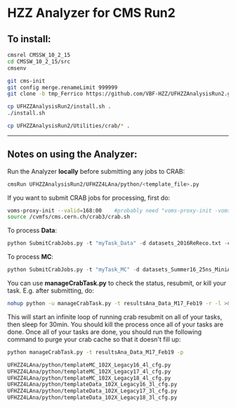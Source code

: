 # HZZ Analyzer for CMS Run2

## To install:

```bash
cmsrel CMSSW_10_2_15
cd CMSSW_10_2_15/src
cmsenv

git cms-init
git config merge.renameLimit 999999
git clone -b tmp_Ferrico https://github.com/VBF-HZZ/UFHZZAnalysisRun2.git

cp UFHZZAnalysisRun2/install.sh .
./install.sh

cp UFHZZAnalysisRun2/Utilities/crab/* .
```

---

## Notes on using the Analyzer:
Run the Analyzer **locally** before submitting any jobs to CRAB:
```bash
cmsRun UFHZZAnalysisRun2/UFHZZ4LAna/python/<template_file>.py
```

If you want to submit CRAB jobs for processing, first do:
```bash
voms-proxy-init --valid=168:00    #probably need "voms-proxy-init -voms cms -rfc"
source /cvmfs/cms.cern.ch/crab3/crab.sh
```

To process **Data**: 
```python 
python SubmitCrabJobs.py -t "myTask_Data" -d datasets_2016ReReco.txt -c UFHZZAnalysisRun2/UFHZZ4LAna/python/templateData_80X_M1703Feb_2l_cfg.py
```

To process **MC**: 
```python
python SubmitCrabJobs.py -t "myTask_MC" -d datasets_Summer16_25ns_MiniAOD.txt -c UFHZZAnalysisRun2/UFHZZ4LAna/python/templateMC_80X_M17_4l_cfg.py
```

You can use **manageCrabTask.py** to check the status, resubmit, or kill your task. E.g. after submitting, do:
```bash
nohup python -u manageCrabTask.py -t resultsAna_Data_M17_Feb19 -r -l >& managedata.log &
```

This will start an infinite loop of running crab resubmit on all of your tasks, then sleep for 30min. You should kill the process once all of your tasks are done. Once all of your tasks are done, you should run the following command to purge your crab cache so that it doesn't fill up:
```bash
python manageCrabTask.py -t resultsAna_Data_M17_Feb19 -p

UFHZZ4LAna/python/templateMC_102X_Legacy16_4l_cfg.py
UFHZZ4LAna/python/templateMC_102X_Legacy17_4l_cfg.py
UFHZZ4LAna/python/templateMC_102X_Legacy18_4l_cfg.py
UFHZZ4LAna/python/templateData_102X_Legacy16_3l_cfg.py
UFHZZ4LAna/python/templateData_102X_Legacy17_3l_cfg.py
UFHZZ4LAna/python/templateData_102X_Legacy18_3l_cfg.py
```
